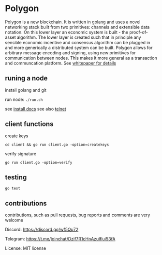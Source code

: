 # Polygon

Polygon is a new blockchain. It is written in golang and uses a novel networking stack built from two primitives: channels and extensible data notation.
On this lower layer an economic system is built - the proof-of-asset algorithm. The lower layer is created such that in principle any sensible economic incentive and consensus algorithm
can be plugged in and more generically a distributed system can be built. Polygon allows for arbitrary message encoding and signing, using new primitives for communication between nodes. This makes it more general as a transaction and communcation platform. See [whitepaper for details](https://github.com/polygonledger/docs/blob/master/whitepaper.md)

## runing a node

install golang and git

run node:
```./run.sh```

see [install docs](https://github.com/polygonledger/docs/blob/master/install.md)
see also [telnet](https://github.com/polygonledger/docs/blob/master/telnet.md)

## client functions

create keys

```cd client && go run client.go -option=createkeys```

 verify signature
 
 ```go run client.go -option=verify```


## testing

```go test```

## contributions

contributions, such as pull requests, bug reports and comments are very welcome

Discord:
https://discord.gg/wf5Qu72

Telegram:
https://t.me/joinchat/Dzif7R1cHnAzulflui53fA

License: MIT license
